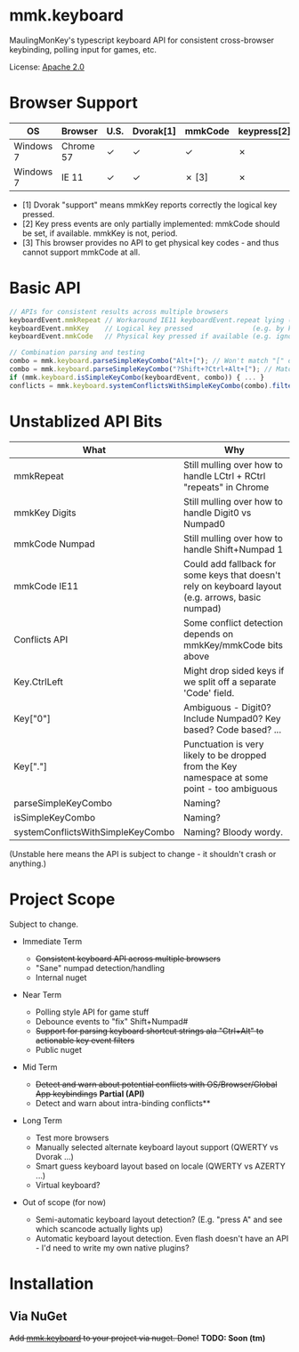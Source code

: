 ﻿# mmk.keyboard

MaulingMonKey's typescript keyboard API for consistent cross-browser keybinding, polling input for games, etc.

License: [Apache 2.0](LICENSE.txt)



# Browser Support

| OS        | Browser   | U.S.  | Dvorak[1] | mmkCode | keypress[2] |
| --------- | --------- | ----- | --------- | ------- | ----------- |
| Windows 7 | Chrome 57 | ✓    | ✓        | ✓       | ✗          |
| Windows 7 | IE 11     | ✓    | ✓        | ✗ [3]   | ✗          |

* [1] Dvorak "support" means mmkKey reports correctly the logical key pressed.
* [2] Key press events are only partially implemented:  mmkCode should be set, if available.  mmkKey is not, period.
* [3] This browser provides no API to get physical key codes - and thus cannot support mmkCode at all.



# Basic API
```typescript
// APIs for consistent results across multiple browsers
keyboardEvent.mmkRepeat // Workaround IE11 keyboardEvent.repeat lying (always being false)
keyboardEvent.mmkKey    // Logical key pressed               (e.g. by keyboard layout labels)
keyboardEvent.mmkCode   // Physical key pressed if available (e.g. ignoring keyboard layout)

// Combination parsing and testing
combo = mmk.keyboard.parseSimpleKeyCombo("Alt+["); // Won't match "[" or "Ctrl+Alt+["
combo = mmk.keyboard.parseSimpleKeyCombo("?Shift+?Ctrl+Alt+["); // Match "Alt+[" or "Ctrl+Alt+[" but not "Meta+["
if (mmk.keyboard.isSimpleKeyCombo(keyboardEvent, combo)) { ... }
conflicts = mmk.keyboard.systemConflictsWithSimpleKeyCombo(combo).filter(conflict => !conflict.overrideable);
```



# Unstablized API Bits

| What           | Why                                                                                               |
| -------------- | ------------------------------------------------------------------------------------------------- |
| mmkRepeat      | Still mulling over how to handle LCtrl + RCtrl "repeats" in Chrome                                |
| mmkKey Digits  | Still mulling over how to handle Digit0 vs Numpad0                                                |
| mmkCode Numpad | Still mulling over how to handle Shift+Numpad 1                                                   |
| mmkCode IE11   | Could add fallback for some keys that doesn't rely on keyboard layout (e.g. arrows, basic numpad) |
| Conflicts API  | Some conflict detection depends on mmkKey/mmkCode bits above                                      |
| Key.CtrlLeft   | Might drop sided keys if we split off a separate 'Code' field.                                    |
| Key["0"]       | Ambiguous - Digit0?  Include Numpad0?  Key based?  Code based?  ...                               |
| Key["."]       | Punctuation is very likely to be dropped from the Key namespace at some point - too ambiguous     |
| parseSimpleKeyCombo               | Naming? |
| isSimpleKeyCombo                  | Naming? |
| systemConflictsWithSimpleKeyCombo | Naming?  Bloody wordy. |

(Unstable here means the API is subject to change - it shouldn't crash or anything.)



# Project Scope

Subject to change.

* Immediate Term
  * ~~Consistent keyboard API across multiple browsers~~
  * "Sane" numpad detection/handling
  * Internal nuget

* Near Term
  * Polling style API for game stuff
  * Debounce events to "fix" Shift+Numpad#
  * ~~Support for parsing keyboard shortcut strings ala "Ctrl+Alt" to actionable key event filters~~
  * Public nuget

* Mid Term
  * ~~Detect and warn about potential conflicts with OS/Browser/Global App keybindings~~ **Partial (API)**
  * Detect and warn about intra-binding conflicts**

* Long Term
  * Test more browsers
  * Manually selected alternate keyboard layout support (QWERTY vs Dvorak ...)
  * Smart guess keyboard layout based on locale (QWERTY vs AZERTY ...)
  * Virtual keyboard?

* Out of scope (for now)
  * Semi-automatic keyboard layout detection?  (E.g. "press A" and see which scancode actually lights up)
  * Automatic keyboard layout detection.  Even flash doesn't have an API - I'd need to write my own native plugins?



# Installation

## Via NuGet
<strike>Add [mmk.keyboard](https://www.nuget.org/packages/mmk.keyboard/) to your project via nuget.  Done!</strike>  **TODO:  Soon (tm)**
